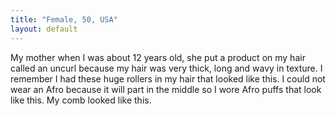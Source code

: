 ```yaml
---
title: "Female, 50, USA"
layout: default
---
```


My mother when I was about 12 years old, she put a product on my hair called an uncurl because my hair was very thick, long and wavy in texture. I remember I had these huge rollers in my hair that looked like this. I could not wear an Afro because it will part in the middle so I wore Afro puffs that look like this. My comb looked like this.
